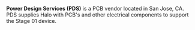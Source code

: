**Power Design Services (PDS)** is a PCB vendor located in San Jose, CA. PDS supplies Halo with PCB's and other electrical components to support the Stage 01 device.